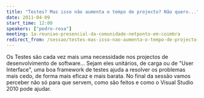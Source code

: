```yaml
---
title: "Testes? Mas isso não aumenta o tempo de projecto? Não quero..."
date: 2011-04-09
start_time: 12:00
speakers: ["pedro-rosa"]
meeting: 1a-reuniao-presencial-da-comunidade-netponto-em-coimbra
redirect_from: /sessao/testes-mas-isso-nao-aumenta-o-tempo-de-projecto-nao-quero/
---
```


Os Testes são cada vez mais uma necessidade nos projectos de desenvolvimento de software... Sejam eles unitários, de carga ou de "User Interface", uma boa framework de testes ajuda a resolver os problemas mais cedo, de forma mais eficaz e mais barata. No final da sessão vamos perceber não só para que servem, como são feitos e como o Visual Studio 2010 pode ajudar.

